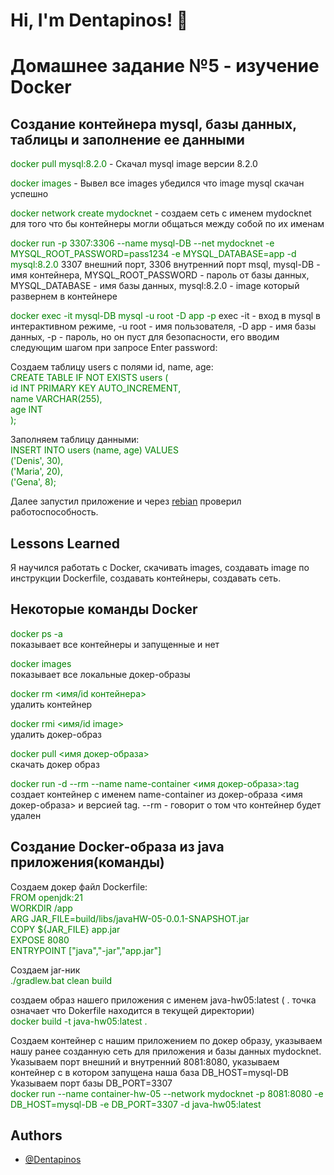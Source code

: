 
# Hi, I'm Dentapinos! 👋


# Домашнее задание №5 - изучение Docker

## Создание контейнера mysql, базы данных, таблицы и заполнение ее данными

<span style="color:green">docker pull mysql:8.2.0 </span>- Скачал mysql image версии 8.2.0

<span style="color:green">docker images</span> - Вывел все images убедился что image mysql скачан успешно

<span style="color:green">docker network create mydocknet</span> - создаем сеть с именем mydocknet для того что бы контейнеры могли общаться между собой по их именам

<span style="color:green">docker run -p 3307:3306 --name mysql-DB --net mydocknet -e MYSQL_ROOT_PASSWORD=pass1234 -e MYSQL_DATABASE=app -d mysql:8.2.0</span> 
3307 внешний порт, 3306 внутренний порт msql, mysql-DB - имя контейнера, MYSQL_ROOT_PASSWORD - пароль от базы данных, MYSQL_DATABASE - имя базы данных, mysql:8.2.0 - image который развернем в контейнере

<span style="color:green">docker exec -it mysql-DB mysql -u root -D app -p</span>
exec -it - вход в mysql в интерактивном режиме, -u root - имя пользователя, -D app - имя базы данных, -p - пароль, но он пуст для безопасности, его вводим следующим шагом при запросе Enter password:

Создаем таблицу users с полями id, name, age:<br>
<span style="color:green">
CREATE TABLE IF NOT EXISTS users (<br>
id INT PRIMARY KEY AUTO_INCREMENT,<br>
name VARCHAR(255),<br>
age INT<br>
);<br>
</span>

Заполняем таблицу данными:<br>
<span style="color:green">
INSERT INTO users (name, age) VALUES<br>
('Denis', 30),<br>
('Maria', 20),<br>
('Gena', 8);<br>
</span>

Далее запустил приложение и через [rebian](https://reqbin.com/) проверил работоспособность.

## Lessons Learned
Я научился работать с Docker, скачивать images, создавать image по инструкции Dockerfile, создавать контейнеры, создавать сеть.

## Некоторые команды Docker

<span style="color:green">docker ps -a</span><br> показывает все контейнеры и запущенные и нет

<span style="color:green">docker images</span><br> показывает все локальные докер-образы

<span style="color:green">docker rm <имя/id контейнера></span><br> удалить контейнер

<span style="color:green">docker rmi <имя/id image></span><br> удалить докер-образ

<span style="color:green">docker pull <имя докер-образа></span><br> скачать докер образ

<span style="color:green">docker run -d --rm --name name-container <имя докер-образа>:tag</span><br> создает контейнер с именем name-container из докер-образа <имя докер-образа> и версией tag. --rm - говорит о том что контейнер будет удален

## Создание Docker-образа из java приложения(команды)

Создаем докер файл Dockerfile:</br>
<span style="color:green">
FROM openjdk:21</br>
WORKDIR /app</br>
ARG JAR_FILE=build/libs/javaHW-05-0.0.1-SNAPSHOT.jar</br>
COPY ${JAR_FILE} app.jar</br>
EXPOSE 8080</br>
ENTRYPOINT ["java","-jar","app.jar"]</br>

Создаем jar-ник</br>
<span style="color:green">
./gradlew.bat clean build

создаем образ нашего приложения с именем java-hw05:latest ( . точка означает что Dokerfile находится в текущей директории)
</br><span style="color:green">
docker build -t java-hw05:latest .

Создаем контейнер с нашим приложением по докер образу, указываем нашу ранее созданную сеть для приложения и базы данных mydocknet.
Указываем порт внешний и внутренний 8081:8080, указываем контейнер с в котором запущена наша база DB_HOST=mysql-DB
Указываем порт базы  DB_PORT=3307
</br><span style="color:green">
docker run --name container-hw-05 --network mydocknet -p 8081:8080 -e DB_HOST=mysql-DB -e DB_PORT=3307 -d java-hw05:latest


## Authors

- [@Dentapinos](https://github.com/Dentapinos)


